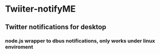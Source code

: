 # Twiiter-notifyME #

## Twitter notifications for desktop ##

### node.js wrapper to dbus notifications, only works under linux enviroment ###

